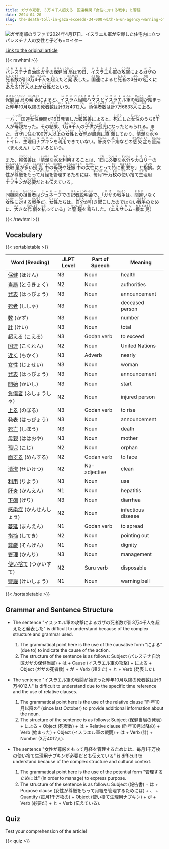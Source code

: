 ```yaml
---
title: ガザの死者、３万４千人超える　国連機関「女性に対する戦争」と警鐘
date: 2024-04-20
slug: the-death-toll-in-gaza-exceeds-34-000-with-a-un-agency-warning-of-war-on-women
---
```


![ガザ南部のラファで2024年4月17日、イスラエル軍が空爆した住宅内に立つパレスチナ人の女性と子ども=ロイター](https://www.asahicom.jp/imgopt/img/2f6c7b0ffa/comm_L/AS20240420002463.jpg "ガザ南部のラファで2024年4月17日、イスラエル軍が空爆した住宅内に立つパレスチナ人の女性と子ども=ロイター")

[Link to the original article](https://asahi.com/articles/ASS4N33J2S4NUHBI014M.html?iref=comtop_7_04)

{{< rawhtml >}}
<p><ruby>パレスチナ<rt>ぱれすちな</rt></ruby><ruby>自治区<rt>じちく</rt></ruby><ruby>ガザ<rt>がざ</rt></ruby>の<ruby>保健<rt>ほけん</rt></ruby><ruby>当局<rt>とうきょく</rt></ruby>は19<ruby>日<rt>にち</rt></ruby>、<ruby>イスラエル<rt>いすらえる</rt></ruby><ruby>軍<rt>ぐん</rt></ruby>の<ruby>攻撃<rt>こうげき</rt></ruby>による<ruby>ガザ<rt>がざ</rt></ruby>の<ruby>死者<rt>ししゃ</rt></ruby><ruby>数<rt>すう</rt></ruby>が計3<ruby>万<rt>まん</rt></ruby>4<ruby>千<rt>せん</rt></ruby><ruby>人<rt>にん</rt></ruby>を<ruby>超<rt>こ</rt></ruby>えたと<ruby>発表<rt>はっぴょう</rt></ruby>した。<ruby>国連<rt>こくれん</rt></ruby>によると<ruby>死者<rt>ししゃ</rt></ruby>の3<ruby>分<rt>ぶん</rt></ruby>の1<ruby>近<rt>ちか</rt></ruby>くに<ruby>あたる<rt>あたる</rt></ruby>1<ruby>万<rt>まん</rt></ruby><ruby>人<rt>にん</rt></ruby>以上が<ruby>女性<rt>じょせい</rt></ruby>だという。</p>

<p><ruby>保健<rt>ほけん</rt></ruby><ruby>当局<rt>とうきょく</rt></ruby>の<ruby>発表<rt>はっぴょう</rt></ruby>によると、<ruby>イスラム<rt>いすらむ</rt></ruby><ruby>組織<rt>そしき</rt></ruby><ruby>ハマス<rt>はます</rt></ruby>と<ruby>イスラエル<rt>いすらえる</rt></ruby><ruby>軍<rt>ぐん</rt></ruby>の<ruby>戦闘<rt>せんとう</rt></ruby>が<ruby>始<rt>はじ</rt></ruby>まった<ruby>昨年<rt>さくねん</rt></ruby>10<ruby>月<rt>がつ</rt></ruby>以降の<ruby>死者<rt>ししゃ</rt></ruby><ruby>数<rt>すう</rt></ruby>は<ruby>計<rt>けい</rt></ruby>3<ruby>万<rt>まん</rt></ruby>4012<ruby>人<rt>にん</rt></ruby>。<ruby>負傷<rt>ふしょう</rt></ruby><ruby>者<rt>しゃ</rt></ruby><ruby>数<rt>すう</rt></ruby>は<ruby>計<rt>けい</rt></ruby>7<ruby>万<rt>まん</rt></ruby>6833<ruby>人<rt>にん</rt></ruby>に<ruby>上<rt>のぼ</rt></ruby>る。</p>

<p>一方<ruby>、<rt>いっぽう</rt></ruby>国連<ruby>女性<rt>じょせい</rt></ruby>機関が16<ruby>日<rt>にち</rt></ruby>発表した<ruby>報告書<rt>ほうこくしょ</rt></ruby>によると、<ruby>死亡<rt>しぼう</rt></ruby>した<ruby>女性<rt>じょせい</rt></ruby>のうち6<ruby>千<rt>せん</rt></ruby>人が<ruby>母親<rt>ははおや</rt></ruby>だった。その<ruby>結果<rt>けっか</rt></ruby>、1<ruby>万<rt>まん</rt></ruby>9<ruby>千<rt>せん</rt></ruby>人の<ruby>子供<rt>こども</rt></ruby>が<ruby>孤児<rt>こじ</rt></ruby>になったとみられる。また、<ruby>ガザ<rt>がざ</rt></ruby>に<ruby>住<rt>す</rt></ruby>む100<ruby>万<rt>まん</rt></ruby>人<ruby>以上<rt>いじょう</rt></ruby>の<ruby>女性<rt>じょせい</rt></ruby>と<ruby>女児<rt>じょじ</rt></ruby>が<ruby>飢餓<rt>きが</rt></ruby>に<ruby>直面<rt>ちょくめん</rt></ruby>しており、<ruby>清潔<rt>せいけつ</rt></ruby>な<ruby>水<rt>みず</rt></ruby>や<ruby>トイレ<rt>といれ</rt></ruby>、<ruby>生理<rt>せいり</rt></ruby>用<ruby>ナプキン<rt>なぷきん</rt></ruby>を<ruby>利用<rt>りよう</rt></ruby>できていない。<ruby>肝炎<rt>かんえん</rt></ruby>や<ruby>下痢<rt>げり</rt></ruby>などの<ruby>感染症<rt>かんせんしょう</rt></ruby>も<ruby>蔓延<rt>まんえん</rt></ruby>（まんえん）しているという。</p>

<p>また、<ruby>報告書<rt>ほうこくしょ</rt></ruby>は「<ruby>清潔<rt>せいけつ</rt></ruby>な<ruby>水<rt>みず</rt></ruby>を<ruby>利用<rt>りよう</rt></ruby>することは、1<ruby>日<rt>にち</rt></ruby>に<ruby>必要<rt>ひつよう</rt></ruby>な<ruby>水分<rt>すいぶん</rt></ruby>や<ruby>カロリー<rt>かろりー</rt></ruby>の<ruby>摂取<rt>せっしゅ</rt></ruby><ruby>量<rt>りょう</rt></ruby>が<ruby>多<rt>おお</rt></ruby>い<ruby>授乳<rt>じゅにゅう</rt></ruby><ruby>中<rt>ちゅう</rt></ruby>の<ruby>母親<rt>ははおや</rt></ruby>や<ruby>妊娠<rt>にんしん</rt></ruby><ruby>中<rt>ちゅう</rt></ruby>の<ruby>女性<rt>じょせい</rt></ruby>にとって<ruby>特<rt>とく</rt></ruby>に<ruby>重要<rt>じゅうよう</rt></ruby>だ」と<ruby>指摘<rt>していち</rt></ruby>。女性が<ruby>尊厳<rt>そんげん</rt></ruby>を<ruby>もって<rt>もって</rt></ruby><ruby>月経<rt>げっけい</rt></ruby>を<ruby>管理<rt>かんり</rt></ruby>するためには、<ruby>毎月<rt>まいつき</rt></ruby>1<ruby>千<rt>せん</rt></ruby>万<ruby>枚<rt>まい</rt></ruby>の<ruby>使<rt>つか</rt></ruby>い<ruby>捨<rt>す</rt></ruby>て<ruby>生理<rt>せいり</rt></ruby>用<ruby>ナプキン<rt>なぷきん</rt></ruby>が<ruby>必要<rt>ひつよう</rt></ruby>だとも<ruby>伝<rt>つた</rt></ruby>えている。</p>

<p>同<ruby>機関<rt>きかん</rt></ruby>の<ruby>担当者<rt>たんとうしゃ</rt></ruby>は<ruby>ジュネーブ<rt>じゅねーぶ</rt></ruby>での<ruby>記者<rt>きしゃ</rt></ruby><ruby>説明会<rt>せつめいかい</rt></ruby>で、「<ruby>ガザ<rt>がざ</rt></ruby>の<ruby>戦争<rt>せんそう</rt></ruby>は、<ruby>間違<rt>まちが</rt></ruby>いなく<ruby>女性<rt>じょせい</rt></ruby>に<ruby>対<rt>たい</rt></ruby>する<ruby>戦争<rt>せんそう</rt></ruby>だ。<ruby>女性<rt>じょせい</rt></ruby>たちは、<ruby>自分<rt>じぶん</rt></ruby>が<ruby>引<rt>ひ</rt></ruby>き<ruby>起<rt>おこ</rt></ruby>こしたのではない<ruby>戦争<rt>せんそう</rt></ruby>のために、<ruby>大<rt>おお</rt></ruby>きな<ruby>代償<rt>だいしょう</rt></ruby>を<ruby>払<rt>はら</rt></ruby>っている」と<ruby>警鐘<rt>けいしょう</rt></ruby>を<ruby>鳴<rt>な</rt></ruby>らした。（<ruby>エルサレム<rt>えるされむ</rt></ruby>=<ruby>根本<rt>ねもと</rt></ruby><ruby>晃<rt>あきら</rt></ruby>）</p>
{{< /rawhtml >}}

## Vocabulary


{{< sortabletable >}}

| Word (Reading) | JLPT Level | Part of Speech | Meaning |
|-----------------|------------|---------------|---------|
|[保健](https://jisho.org/search/%E4%BF%9D%E5%81%A5) (ほけん)| N3 | Noun | health |
|[当局](https://jisho.org/search/%E5%BD%93%E5%B1%80) (とうきょく)| N2 | Noun | authorities |
|[発表](https://jisho.org/search/%E7%99%BA%E8%A1%A8) (はっぴょう)| N3 | Noun | announcement |
|[死者](https://jisho.org/search/%E6%AD%BB%E8%80%85) (ししゃ)| N3 | Noun | deceased person |
|[数](https://jisho.org/search/%E6%95%B0) (かず)| N3 | Noun | number |
|[計](https://jisho.org/search/%E8%A8%88) (けい)| N3 | Noun | total |
|[超える](https://jisho.org/search/%E8%B6%85%E3%81%88%E3%82%8B) (こえる)| N3 | Godan verb | to exceed |
|[国連](https://jisho.org/search/%E5%9B%BD%E9%80%A3) (こくれん)| N2 | Noun | United Nations |
|[近く](https://jisho.org/search/%E8%BF%91%E3%81%8F) (ちかく)| N3 | Adverb | nearly |
|[女性](https://jisho.org/search/%E5%A5%B3%E6%80%A7) (じょせい)| N3 | Noun | woman |
|[発表](https://jisho.org/search/%E7%99%BA%E8%A1%A8) (はっぴょう)| N3 | Noun | announcement |
|[開始](https://jisho.org/search/%E9%96%8B%E5%A7%8B) (かいし)| N3 | Noun | start |
|[負傷者](https://jisho.org/search/%E8%B2%A0%E5%82%B7%E8%80%85) (ふしょうしゃ)| N2 | Noun | injured person |
|[上る](https://jisho.org/search/%E4%B8%8A%E3%82%8B) (のぼる)| N3 | Godan verb | to rise |
|[発表](https://jisho.org/search/%E7%99%BA%E8%A1%A8) (はっぴょう)| N3 | Noun | announcement |
|[死亡](https://jisho.org/search/%E6%AD%BB%E4%BA%A1) (しぼう)| N3 | Noun | death |
|[母親](https://jisho.org/search/%E6%AF%8D%E8%A6%AA) (ははおや)| N3 | Noun | mother |
|[孤児](https://jisho.org/search/%E5%AD%A4%E5%85%90) (こじ)| N2 | Noun | orphan |
|[面する](https://jisho.org/search/%E9%9D%A2%E3%81%99%E3%82%8B) (めんする)| N2 | Godan verb | to face |
|[清潔](https://jisho.org/search/%E6%B8%85%E6%BD%94) (せいけつ)| N2 | Na-adjective | clean |
|[利用](https://jisho.org/search/%E5%88%A9%E7%94%A8) (りよう)| N3 | Noun | use |
|[肝炎](https://jisho.org/search/%E8%82%9D%E7%82%8E) (かんえん)| N1 | Noun | hepatitis |
|[下痢](https://jisho.org/search/%E4%B8%8B%E7%97%A2) (げり)| N3 | Noun | diarrhea |
|[感染症](https://jisho.org/search/%E6%84%9F%E6%9F%93%E7%97%87) (かんせんしょう)| N2 | Noun | infectious disease |
|[蔓延](https://jisho.org/search/%E8%94%93%E5%BB%B6) (まんえん)| N1 | Godan verb | to spread |
|[指摘](https://jisho.org/search/%E6%8C%87%E6%91%98) (してき)| N2 | Noun | pointing out |
|[尊厳](https://jisho.org/search/%E5%B0%8A%E5%8E%B3) (そんげん)| N1 | Noun | dignity |
|[管理](https://jisho.org/search/%E7%AE%A1%E7%90%86) (かんり)| N3 | Noun | management |
|[使い捨て](https://jisho.org/search/%E4%BD%BF%E3%81%84%E6%8D%A8%E3%81%A6) (つかいすて)| N2 | Suru verb | disposable |
|[警鐘](https://jisho.org/search/%E8%AD%A6%E9%90%98) (けいしょう)| N1 | Noun | warning bell |

{{< /sortabletable >}}


## Grammar and Sentence Structure

- The sentence "イスラエル軍の攻撃によるガザの死者数が計3万4千人を超えたと発表した" is difficult to understand because of the complex structure and grammar used. 
  1. The grammatical point here is the use of the causative form "による" (due to) to indicate the cause of the action.
  2. The structure of the sentence is as follows: Subject (パレスチナ自治区ガザの保健当局) + は + Cause (イスラエル軍の攻撃) + による + Object (ガザの死者数) + が + Verb (超えた) + と + Verb (発表した).

- The sentence "イスラエル軍の戦闘が始まった昨年10月以降の死者数は計3万4012人" is difficult to understand due to the specific time reference and the use of relative clauses.
  1. The grammatical point here is the use of the relative clause "昨年10月以降の" (since last October) to provide additional information about the noun.
  2. The structure of the sentence is as follows: Subject (保健当局の発表) + による + Object (死者数) + は + Relative clause (昨年10月以降の) + Verb (始まった) + Object (イスラエル軍の戦闘) + は + Verb (計) + Number (3万4012人).

- The sentence "女性が尊厳をもって月経を管理するためには、毎月1千万枚の使い捨て生理用ナプキンが必要だとも伝えている" is difficult to understand because of the complex structure and cultural context.
  1. The grammatical point here is the use of the potential form "管理するためには" (in order to manage) to express purpose.
  2. The structure of the sentence is as follows: Subject (報告書) + は + Purpose clause (女性が尊厳をもって月経を管理するためには) + 、 + Quantity (毎月1千万枚の) + Object (使い捨て生理用ナプキン) + が + Verb (必要だ) + と + Verb (伝えている).

## Quiz

Test your comprehension of the article!

{{< quiz >}}